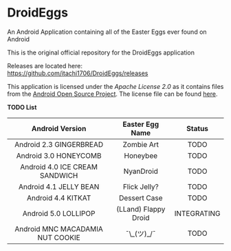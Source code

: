 # DroidEggs

An Android Application containing all of the Easter Eggs ever found on Android

This is the original official repository for the DroidEggs application

Releases are located here:       
https://github.com/itachi1706/DroidEggs/releases  

This application is licensed under the *Apache License 2.0* as it contains files from the [Android Open Source Project](source.android.com). The license file can be found [here](https://github.com/itachi1706/DroidEggs/blob/master/LICENSE).

**TODO List**   

| Android Version | Easter Egg Name | Status |
| :-----------------: | :-----------------: | :--------: |
| Android 2.3 GINGERBREAD | Zombie Art | TODO |
| Android 3.0 HONEYCOMB | Honeybee | TODO |
| Android 4.0 ICE CREAM SANDWICH | NyanDroid | TODO |
| Android 4.1 JELLY BEAN | Flick Jelly? | TODO |
| Android 4.4 KITKAT | Dessert Case | TODO |
| Android 5.0 LOLLIPOP | (LLand) Flappy Droid | INTEGRATING |
| Android MNC MACADAMIA NUT COOKIE | ¯\\\_\(ツ\)\_/¯ | TODO |